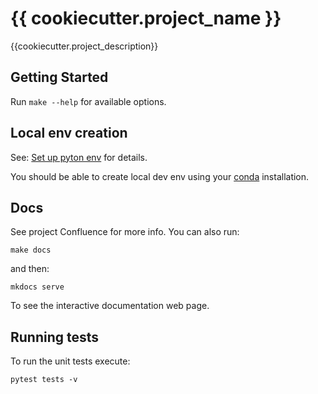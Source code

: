 # {{ cookiecutter.project_name }}

{{cookiecutter.project_description}}

## Getting Started

Run `make --help` for available options.

## Local env creation

See: [Set up pyton env](./guides/setup-dev-env.md) for details.

You should be able to create local dev env using your [conda](https://docs.conda.io/en/latest/miniconda.html)
installation.

## Docs

See project Confluence for more info. You can also run:

```shell
make docs
```

and then:

```shell
mkdocs serve
```

To see the interactive documentation web page.

## Running tests

To run the unit tests execute:

```shell
pytest tests -v
```
